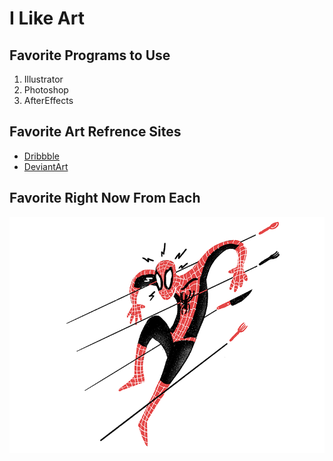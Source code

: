 # I Like Art

## Favorite Programs to Use 
1. Illustrator
2. Photoshop
3. AfterEffects

## Favorite Art Refrence Sites
* [Dribbble](https://dribbble.com/)
* [DeviantArt](https://www.deviantart.com/)

## Favorite Right Now From Each
![Spider-Man by Rahal Nejraoui on Dribbble.com](https://github.com/nmahlberg/pagespractice/blob/master/spiderman.png)

